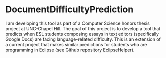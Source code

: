 # DocumentDifficultyPrediction

I am developing this tool as part of a Computer Science honors thesis project at UNC-Chapel Hill. The goal of this project is to develop a tool that predicts when ESL students composing essays in text editors (specifically Google Docs) are facing language-related difficulty. This is an extension of a current project that makes similar predictions for students who are programming in Eclipse (see Github repository EclipseHelper). 
